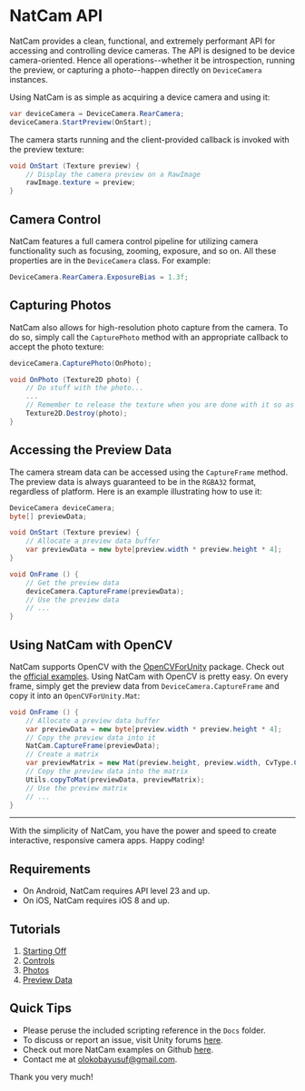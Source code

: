 # NatCam API
NatCam provides a clean, functional, and extremely performant API for accessing and controlling device cameras. The API is designed to be device camera-oriented. Hence all operations--whether it be introspection, running the preview, or capturing a photo--happen directly on `DeviceCamera` instances.

Using NatCam is as simple as acquiring a device camera and using it:
```csharp
var deviceCamera = DeviceCamera.RearCamera;
deviceCamera.StartPreview(OnStart);
```

The camera starts running and the client-provided callback is invoked with the preview texture:
```csharp
void OnStart (Texture preview) {
    // Display the camera preview on a RawImage
    rawImage.texture = preview;
}
```

## Camera Control
NatCam features a full camera control pipeline for utilizing camera functionality such as focusing, zooming, exposure, and so on. All these properties are in the `DeviceCamera` class. For example:
```csharp
DeviceCamera.RearCamera.ExposureBias = 1.3f;
```

## Capturing Photos
NatCam also allows for high-resolution photo capture from the camera. To do so, simply call the `CapturePhoto` method with an appropriate callback to accept the photo texture:
```csharp
deviceCamera.CapturePhoto(OnPhoto);

void OnPhoto (Texture2D photo) {
    // Do stuff with the photo...
    ...
    // Remember to release the texture when you are done with it so as to avoid memory leak
    Texture2D.Destroy(photo); 
}
```

## Accessing the Preview Data
The camera stream data can be accessed using the `CaptureFrame` method. The preview data is always guaranteed to be in the `RGBA32` format, regardless of platform. Here is an example illustrating how to use it:
```csharp
DeviceCamera deviceCamera;
byte[] previewData;

void OnStart (Texture preview) {
    // Allocate a preview data buffer
    var previewData = new byte[preview.width * preview.height * 4];
}

void OnFrame () {
    // Get the preview data
    deviceCamera.CaptureFrame(previewData);
    // Use the preview data
    // ...
}
```

## Using NatCam with OpenCV
NatCam supports OpenCV with the [OpenCVForUnity](https://assetstore.unity.com/packages/tools/integration/opencv-for-unity-21088) package. Check out the [official examples](https://github.com/EnoxSoftware/NatCamWithOpenCVForUnityExample). Using NatCam with OpenCV is pretty easy. On every frame, simply get the preview data from `DeviceCamera.CaptureFrame` and copy it into an `OpenCVForUnity.Mat`:
```csharp
void OnFrame () {
    // Allocate a preview data buffer
    var previewData = new byte[preview.width * preview.height * 4];
    // Copy the preview data into it
    NatCam.CaptureFrame(previewData);
    // Create a matrix
    var previewMatrix = new Mat(preview.height, preview.width, CvType.CV_8UC4);
    // Copy the preview data into the matrix
    Utils.copyToMat(previewData, previewMatrix);
    // Use the preview matrix
    // ...
}
```

___

With the simplicity of NatCam, you have the power and speed to create interactive, responsive camera apps. Happy coding!

## Requirements
- On Android, NatCam requires API level 23 and up.
- On iOS, NatCam requires iOS 8 and up.

## Tutorials
1. [Starting Off](https://medium.com/@olokobayusuf/natcam-tutorial-series-1-starting-off-dc3990f5dab6)
2. [Controls](https://medium.com/@olokobayusuf/natcam-tutorial-series-2-controls-d2e2d0738223)
3. [Photos](https://medium.com/@olokobayusuf/natcam-tutorial-series-3-photos-e28361b83cf8)
4. [Preview Data](https://medium.com/@olokobayusuf/natcam-tutorial-series-5-preview-data-9ac36eafd1f0)

## Quick Tips
- Please peruse the included scripting reference in the `Docs` folder.
- To discuss or report an issue, visit Unity forums [here](http://forum.unity3d.com/threads/natcam-device-camera-api.374690/).
- Check out more NatCam examples on Github [here](https://github.com/olokobayusuf?tab=repositories).
- Contact me at [olokobayusuf@gmail.com](mailto:olokobayusuf@gmail.com).

Thank you very much!